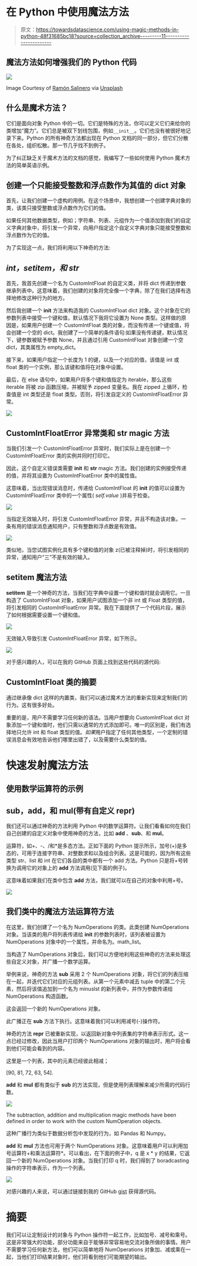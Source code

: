 # 在 Python 中使用魔法方法

> 原文：<https://towardsdatascience.com/using-magic-methods-in-python-48f31685bc18?source=collection_archive---------11----------------------->

## 魔法方法如何增强我们的 Python 代码

![](img/500ddb83fb7a36462433eff90d1bb52b.png)

Image Courtesy of [Ramón Salinero](https://unsplash.com/@donramxn) via [Unsplash](https://unsplash.com/photos/vEE00Hx5d0Q)

## **什么是魔术方法？**

它们是面向对象 Python 中的一切。它们是特殊的方法，你可以定义它们来给你的类增加“魔力”。它们总是被双下划线包围，例如`__init__`。它们也没有被很好地记录下来。Python 的所有神奇方法都出现在 Python 文档的同一部分，但它们分散在各处，组织松散。那一节几乎找不到例子。

为了纠正缺乏关于魔术方法的文档的感觉，我编写了一些如何使用 Python 魔术方法的简单英语示例。

## 创建一个只能接受整数和浮点数作为其值的 dict 对象

首先，让我们创建一个虚构的用例。在这个场景中，我想创建一个创建字典对象的类，该类只接受整数或浮点数作为它们的值。

如果任何其他数据类型，例如；字符串、列表、元组作为一个值添加到我们的自定义字典对象中，将引发一个异常，向用户指定这个自定义字典对象只能接受整数和浮点数作为它的值。

为了实现这一点，我们将利用以下神奇的方法:

## *__int__，__setitem__，和 __str__*

首先，我首先创建一个名为 CustomIntFloat 的自定义类，并将 dict 传递到参数继承列表中。这意味着，我们创建的对象将完全像一个字典，除了在我们选择有选择地修改这种行为的地方。

然后我创建一个 __init__ 方法来构造我的 CustomIntFloat dict 对象。这个对象在它的参数列表中接受一个键和值，默认情况下我将它设置为 None 类型。这样做的原因是，如果用户创建一个 CustomIntFloat 类的对象，而没有传递一个键或值，将会创建一个空的 dict。我创建了一个简单的条件语句:如果没有传递键，默认情况下，键参数被赋予参数 None，并且通过引用 CustomIntFloat 对象创建一个空 dict，其类属性为 empty_dict。

接下来，如果用户指定一个长度为 1 的键，以及一个对应的值，该值是 int 或 float 类的一个实例，那么该键和值将在对象中设置。

最后，在 else 语句中，如果用户将多个键和值指定为 iterable，那么这些 iterable 将被 zip 函数压缩，并被赋予 zipped 变量名。我在 zipped 上循环，检查值是 int 类型还是 float 类型。否则，将引发自定义的 CustomIntFloatError 异常。

![](img/1d10b6d65643196893b717adada97fda.png)

## CustomIntFloatError 异常类和 __str__ magic 方法

当我们引发一个 CustomIntFloatError 异常时，我们实际上是在创建一个 CustomIntFloatError 类的实例并同时打印它。

因此，这个自定义错误类需要 __init__ 和 __str__ magic 方法。我们创建的实例接受传递的值，并将其设置为 CustomIntFloatError 类中的属性值。

这意味着，当出现错误消息时，传递给 CustomIntFloat 的 __init__ 的值可以设置为 CustomIntFloatError 类中的一个属性( *self.value* )并易于检查。

![](img/4c1545fb76723fd19978c2ae9d11b2b7.png)

当指定无效输入时，将引发 CustomIntFloatError 异常，并且不构造该对象。一条有用的错误消息通知用户，只有整数和浮点数是有效值。

![](img/96887057ae223ea356ebff0dd2e66e93.png)

类似地，当您试图实例化具有多个键和值的对象 z(已被注释掉)时，将引发相同的异常，通知用户“三”不是有效的输入。

## __setitem__ 魔法方法

__setitem__ 是一个神奇的方法，当我们在字典中设置一个键和值时就会调用它。一旦构造了 CustomIntFloat 对象，如果用户试图添加一个非 int 或 Float 类型的值，将引发相同的 CustomIntFloatError 异常。我在下面提供了一个代码片段，展示了如何根据需要设置一个键和值。

![](img/d56a63e47142e9c9c29462cc984f3184.png)

无效输入导致引发 CustomIntFloatError 异常，如下所示。

![](img/a244c5cae1e7a7c90147dfac9fc47c26.png)

对于感兴趣的人，可以在我的 GitHub 页面上找到这些代码的源代码:

## CustomIntFloat 类的摘要

通过继承像 dict 这样的内置类，我们可以通过魔术方法的重新实现来定制我们的行为。这有很多好处。

重要的是，用户不需要学习任何新的语法。当用户想要向 CustomIntFloat dict 对象添加一个键和值时，他们只需以通常的方式添加即可。唯一的区别是，我们有选择地只允许 int 和 float 类型的值。*如果*用户指定了任何其他类型，一个定制的错误消息会有效地告诉他们哪里出错了，以及需要什么类型的值。

# 快速发射魔法方法

## 使用数学运算符的示例

## **__sub__，__add__，和 __mul__(带有自定义 __repr__)**

我们还可以通过神奇的方法利用 Python 中的数学运算符。让我们看看如何在我们自己创建的自定义对象中使用神奇的方法，比如 __add__ 、__sub__、和 __mul__。

运算符，如+、-、/和*是多态方法。正如下面的 Python 提示所示，加号(+)是多态的，可用于连接字符串、对整数求和以及组合列表。这是可能的，因为所有这些类型 str、list 和 int 在它们各自的类中都有一个 add 方法。Python 只是将+号转换为调用它的对象上的 __add__ 方法调用(见下面的例子)。

这意味着如果我们在类中包含 __add__ 方法，我们就可以在自己的对象中利用+号。

![](img/5bc6d7210bdf8a24ce2478fdd89f0247.png)

## 我们类中的魔法方法运算符方法

在这里，我们创建了一个名为 NumOperations 的类。此类创建 NumOperations 对象。当该类的用户将列表传递给 __init__ 的参数列表时，该列表被设置为 NumOperations 对象中的一个属性，并命名为。math_list。

当构造了 NumOperations 对象后，我们可以方便地利用这些神奇的方法来处理这些自定义对象，并广播一个数学运算。

举例来说，神奇的方法 __sub__ 采用 2 个 NumOperations 对象，将它们的列表压缩在一起，并迭代它们对应的元组列表。从第一个元素中减去 tuple 中的第二个元素，然后将该值追加到一个名为 minuslst 的新列表中，并作为参数传递给 NumOperations 构造函数。

这会返回一个新的 NumOperations 对象。

此广播正在 __sub__ 方法下执行。这意味着我们可以利用减号(-)操作符。

神奇的方法 __repr__ 已被重新实现，以返回新对象中列表集的字符串表示形式。这一点已经过修改，因此当用户打印两个 NumOperations 对象的输出时，用户将会看到他们可能会看到的内容。

这里是一个列表，其中的元素已经彼此相减；

[90, 81, 72, 63, 54].

__add__ 和 __mul__ 都有类似于 __sub__ 的方法实现，但是使用列表理解来减少所需的代码行数。

![](img/9ade75cbf1cdf222065ba303d705e448.png)

The subtraction, addition and multiplication magic methods have been defined in order to work with the custom NumOperation objects.

这种广播行为类似于数据分析包中发现的行为，如 Pandas 和 Numpy。

__add__ 和 __mul__ 方法也可用于两个 NumOperations 对象。这意味着用户可以利用加号运算符+和乘法运算符*。可以看出，在下面的例子中，q 是 x * y 的结果，它返回一个新的 NumOperations 对象。当我们打印 q 时，我们得到了 boradcasting 操作的字符串表示，作为一个列表。

![](img/18d7d3992ba48f21b2b1c96f5f9ef972.png)

对感兴趣的人来说，可以通过链接到我的 GitHub [gist](https://gist.github.com/StephenFordham/d62b97ac0ffb5af552579391287e8570) 获得源代码。

# 摘要

我们可以让定制设计的对象与 Python 操作符一起工作，比如加号、减号和乘号。这是非常强大的功能，部分功能来自于能够非常容易地交流对象所做的事情。用户不需要学习任何新方法，他们可以简单地将 NumOperations 对象加、减或乘在一起，当他们打印结果对象时，他们将看到他们可能期望的输出。